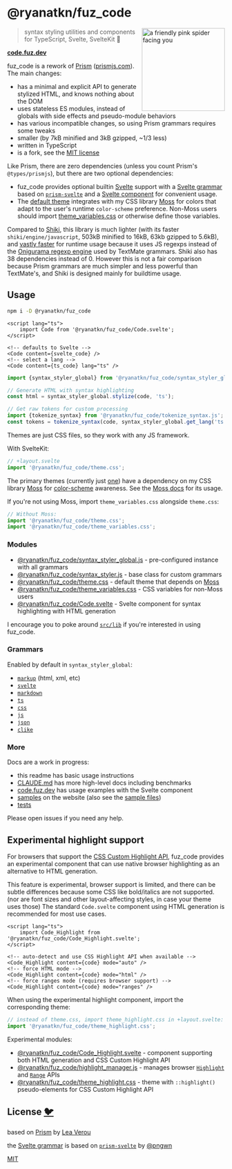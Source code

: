 # @ryanatkn/fuz_code

[<img src="static/logo.svg" alt="a friendly pink spider facing you" align="right" width="192" height="192">](https://code.fuz.dev/)

> syntax styling utilities and components for TypeScript, Svelte, SvelteKit 🎨

**[code.fuz.dev](https://code.fuz.dev/)**

fuz_code is a rework of [Prism](https://github.com/PrismJS/prism)
([prismjs.com](https://prismjs.com/)).
The main changes:

- has a minimal and explicit API to generate stylized HTML, and knows nothing about the DOM
- uses stateless ES modules, instead of globals with side effects and pseudo-module behaviors
- has various incompatible changes, so using Prism grammars requires some tweaks
- smaller (by 7kB minified and 3kB gzipped, ~1/3 less)
- written in TypeScript
- is a fork, see the [MIT license](https://github.com/ryanatkn/fuz_code/blob/main/LICENSE)

Like Prism, there are zero dependencies (unless you count Prism's `@types/prismjs`),
but there are two optional dependencies:

- fuz_code provides optional builtin [Svelte](https://svelte.dev/) support
  with a [Svelte grammar](src/lib/grammar_svelte.ts)
  based on [`prism-svelte`](https://github.com/pngwn/prism-svelte)
  and a [Svelte component](src/lib/Code.svelte) for convenient usage.
- The [default theme](src/lib/theme.css) integrates
  with my CSS library [Moss](https://github.com/ryanatkn/moss) for colors that adapt to the user's runtime `color-scheme` preference.
  Non-Moss users should import [theme_variables.css](src/lib/theme_variables.css)
  or otherwise define those variables.

Compared to [Shiki](https://github.com/shikijs/shiki),
this library is much lighter
(with its faster `shiki/engine/javascript`, 503kB minified to 16kB, 63kb gzipped to 5.6kB),
and [vastly faster](./benchmark/compare/results.md)
for runtime usage because it uses JS regexps instead of
the [Onigurama regexp engine](https://shiki.matsu.io/guide/regex-engines)
used by TextMate grammars.
Shiki also has 38 dependencies instead of 0.
However this is not a fair comparison because
Prism grammars are much simpler and less powerful than TextMate's,
and Shiki is designed mainly for buildtime usage.

## Usage

```bash
npm i -D @ryanatkn/fuz_code
```

```svelte
<script lang="ts">
	import Code from '@ryanatkn/fuz_code/Code.svelte';
</script>

<!-- defaults to Svelte -->
<Code content={svelte_code} />
<!-- select a lang -->
<Code content={ts_code} lang="ts" />
```

```ts
import {syntax_styler_global} from '@ryanatkn/fuz_code/syntax_styler_global.js';

// Generate HTML with syntax highlighting
const html = syntax_styler_global.stylize(code, 'ts');

// Get raw tokens for custom processing
import {tokenize_syntax} from '@ryanatkn/fuz_code/tokenize_syntax.js';
const tokens = tokenize_syntax(code, syntax_styler_global.get_lang('ts'));
```

Themes are just CSS files, so they work with any JS framework.

With SvelteKit:

```ts
// +layout.svelte
import '@ryanatkn/fuz_code/theme.css';
```

The primary themes (currently just [one](src/lib/theme.css)) have a dependency
on my CSS library [Moss](https://github.com/ryanatkn/moss)
for [color-scheme](https://moss.ryanatkn.com/docs/themes) awareness.
See the [Moss docs](https://moss.ryanatkn.com/) for its usage.

If you're not using Moss, import `theme_variables.css` alongside `theme.css`:

```ts
// Without Moss:
import '@ryanatkn/fuz_code/theme.css';
import '@ryanatkn/fuz_code/theme_variables.css';
```

### Modules

- [@ryanatkn/fuz_code/syntax_styler_global.js](src/lib/syntax_styler_global.ts) - pre-configured instance with all grammars
- [@ryanatkn/fuz_code/syntax_styler.js](src/lib/syntax_styler.ts) - base class for custom grammars
- [@ryanatkn/fuz_code/theme.css](src/lib/theme.css) -
  default theme that depends on [Moss](https://github.com/ryanatkn/moss)
- [@ryanatkn/fuz_code/theme_variables.css](src/lib/theme_variables.css) -
  CSS variables for non-Moss users
- [@ryanatkn/fuz_code/Code.svelte](src/lib/Code.svelte) -
  Svelte component for syntax highlighting with HTML generation

I encourage you to poke around [`src/lib`](src/lib) if you're interested in using fuz_code.

### Grammars

Enabled by default in `syntax_styler_global`:

- [`markup`](src/lib/grammar_markup.ts) (html, xml, etc)
- [`svelte`](src/lib/grammar_svelte.ts)
- [`markdown`](src/lib/grammar_markdown.ts)
- [`ts`](src/lib/grammar_ts.ts)
- [`css`](src/lib/grammar_css.ts)
- [`js`](src/lib/grammar_js.ts)
- [`json`](src/lib/grammar_json.ts)
- [`clike`](src/lib/grammar_clike.ts)

### More

Docs are a work in progress:

- this readme has basic usage instructions
- [CLAUDE.md](./CLAUDE.md) has more high-level docs including benchmarks
- [code.fuz.dev](https://code.fuz.dev/) has usage examples with the Svelte component
- [samples](https://code.fuz.dev/samples) on the website
  (also see the [sample files](src/lib/samples/))
- [tests](src/lib/syntax_styler.test.ts)

Please open issues if you need any help.

## Experimental highlight support

For browsers that support the
[CSS Custom Highlight API](https://developer.mozilla.org/en-US/docs/Web/API/CSS_Custom_Highlight_API),
fuz_code provides an experimental component that can use native browser highlighting
as an alternative to HTML generation.

This feature is experimental, browser support is limited, 
and there can be subtle differences because some CSS like bold/italics are not supported.
(nor are font sizes and other layout-affecting styles, in case your theme uses those)
The standard `Code.svelte` component
using HTML generation is recommended for most use cases.

```svelte
<script lang="ts">
	import Code_Highlight from '@ryanatkn/fuz_code/Code_Highlight.svelte';
</script>

<!-- auto-detect and use CSS Highlight API when available -->
<Code_Highlight content={code} mode="auto" />
<!-- force HTML mode -->
<Code_Highlight content={code} mode="html" />
<!-- force ranges mode (requires browser support) -->
<Code_Highlight content={code} mode="ranges" />
```

When using the experimental highlight component, import the corresponding theme:

```ts
// instead of theme.css, import theme_highlight.css in +layout.svelte:
import '@ryanatkn/fuz_code/theme_highlight.css';
```

Experimental modules:

- [@ryanatkn/fuz_code/Code_Highlight.svelte](src/lib/Code_Highlight.svelte) -
  component supporting both HTML generation and CSS Custom Highlight API
- [@ryanatkn/fuz_code/highlight_manager.js](src/lib/highlight_manager.ts) -
  manages browser [`Highlight`](https://developer.mozilla.org/en-US/docs/Web/API/Highlight)
  and [`Range`](https://developer.mozilla.org/en-US/docs/Web/API/Range) APIs
- [@ryanatkn/fuz_code/theme_highlight.css](src/lib/theme_highlight.css) -
  theme with `::highlight()` pseudo-elements for CSS Custom Highlight API

## License [🐦](https://wikipedia.org/wiki/Free_and_open-source_software)

based on [Prism](https://github.com/PrismJS/prism)
by [Lea Verou](https://lea.verou.me/)

the [Svelte grammar](src/lib/grammar_svelte.ts)
is based on [`prism-svelte`](https://github.com/pngwn/prism-svelte)
by [@pngwn](https://github.com/pngwn)

[MIT](LICENSE)
